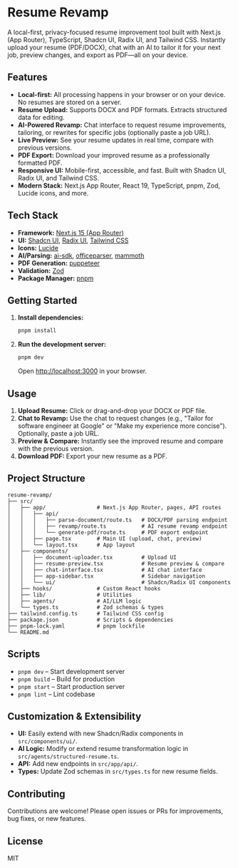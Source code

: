 # Resume Revamp

A local-first, privacy-focused resume improvement tool built with Next.js (App Router), TypeScript, Shadcn UI, Radix UI, and Tailwind CSS. Instantly upload your resume (PDF/DOCX), chat with an AI to tailor it for your next job, preview changes, and export as PDF—all on your device.

## Features

- **Local-first:** All processing happens in your browser or on your device. No resumes are stored on a server.
- **Resume Upload:** Supports DOCX and PDF formats. Extracts structured data for editing.
- **AI-Powered Revamp:** Chat interface to request resume improvements, tailoring, or rewrites for specific jobs (optionally paste a job URL).
- **Live Preview:** See your resume updates in real time, compare with previous versions.
- **PDF Export:** Download your improved resume as a professionally formatted PDF.
- **Responsive UI:** Mobile-first, accessible, and fast. Built with Shadcn UI, Radix UI, and Tailwind CSS.
- **Modern Stack:** Next.js App Router, React 19, TypeScript, pnpm, Zod, Lucide icons, and more.

## Tech Stack

- **Framework:** [Next.js 15 (App Router)](https://nextjs.org/docs/app)
- **UI:** [Shadcn UI](https://ui.shadcn.com/), [Radix UI](https://www.radix-ui.com/), [Tailwind CSS](https://tailwindcss.com/)
- **Icons:** [Lucide](https://lucide.dev/)
- **AI/Parsing:** [ai-sdk](https://sdk.vercel.ai/), [officeparser](https://www.npmjs.com/package/officeparser), [mammoth](https://www.npmjs.com/package/mammoth)
- **PDF Generation:** [puppeteer](https://pptr.dev/)
- **Validation:** [Zod](https://zod.dev/)
- **Package Manager:** [pnpm](https://pnpm.io/)

## Getting Started

1. **Install dependencies:**

   ```bash
   pnpm install
   ```

2. **Run the development server:**

   ```bash
   pnpm dev
   ```

   Open [http://localhost:3000](http://localhost:3000) in your browser.

## Usage

1. **Upload Resume:** Click or drag-and-drop your DOCX or PDF file.
2. **Chat to Revamp:** Use the chat to request changes (e.g., "Tailor for software engineer at Google" or "Make my experience more concise"). Optionally, paste a job URL.
3. **Preview & Compare:** Instantly see the improved resume and compare with the previous version.
4. **Download PDF:** Export your new resume as a PDF.

## Project Structure

```
resume-revamp/
├── src/
│   ├── app/                # Next.js App Router, pages, API routes
│   │   ├── api/
│   │   │   ├── parse-document/route.ts   # DOCX/PDF parsing endpoint
│   │   │   ├── revamp/route.ts           # AI resume revamp endpoint
│   │   │   └── generate-pdf/route.ts     # PDF export endpoint
│   │   ├── page.tsx        # Main UI (upload, chat, preview)
│   │   └── layout.tsx      # App layout
│   ├── components/
│   │   ├── document-uploader.tsx         # Upload UI
│   │   ├── resume-preview.tsx            # Resume preview & compare
│   │   ├── chat-interface.tsx            # AI chat interface
│   │   ├── app-sidebar.tsx               # Sidebar navigation
│   │   └── ui/                           # Shadcn/Radix UI components
│   ├── hooks/              # Custom React hooks
│   ├── lib/                # Utilities
│   ├── agents/             # AI/LLM logic
│   └── types.ts            # Zod schemas & types
├── tailwind.config.ts      # Tailwind CSS config
├── package.json            # Scripts & dependencies
├── pnpm-lock.yaml          # pnpm lockfile
└── README.md
```

## Scripts

- `pnpm dev` – Start development server
- `pnpm build` – Build for production
- `pnpm start` – Start production server
- `pnpm lint` – Lint codebase

## Customization & Extensibility

- **UI:** Easily extend with new Shadcn/Radix components in `src/components/ui/`.
- **AI Logic:** Modify or extend resume transformation logic in `src/agents/structured-resume.ts`.
- **API:** Add new endpoints in `src/app/api/`.
- **Types:** Update Zod schemas in `src/types.ts` for new resume fields.

## Contributing

Contributions are welcome! Please open issues or PRs for improvements, bug fixes, or new features.

## License

MIT
